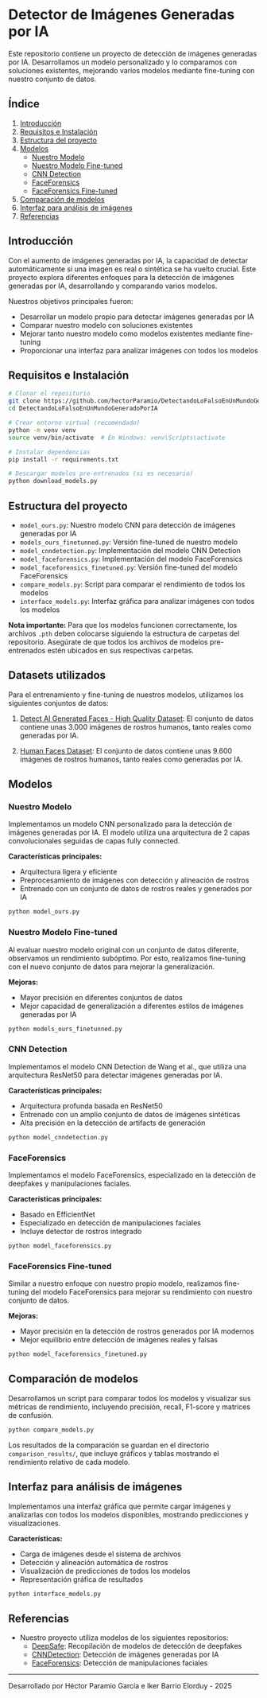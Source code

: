 # Detector de Imágenes Generadas por IA

Este repositorio contiene un proyecto de detección de imágenes generadas por IA. Desarrollamos un modelo personalizado y lo comparamos con soluciones existentes, mejorando varios modelos mediante fine-tuning con nuestro conjunto de datos.

## Índice
1. [Introducción](#introducción)
2. [Requisitos e Instalación](#requisitos-e-instalación)
3. [Estructura del proyecto](#estructura-del-proyecto)
4. [Modelos](#modelos)
   - [Nuestro Modelo](#nuestro-modelo)
   - [Nuestro Modelo Fine-tuned](#nuestro-modelo-fine-tuned)
   - [CNN Detection](#cnn-detection)
   - [FaceForensics](#faceforensics)
   - [FaceForensics Fine-tuned](#faceforensics-fine-tuned)
5. [Comparación de modelos](#comparación-de-modelos)
6. [Interfaz para análisis de imágenes](#interfaz-para-análisis-de-imágenes)
7. [Referencias](#referencias)

## Introducción

Con el aumento de imágenes generadas por IA, la capacidad de detectar automáticamente si una imagen es real o sintética se ha vuelto crucial. Este proyecto explora diferentes enfoques para la detección de imágenes generadas por IA, desarrollando y comparando varios modelos.

Nuestros objetivos principales fueron:
- Desarrollar un modelo propio para detectar imágenes generadas por IA
- Comparar nuestro modelo con soluciones existentes
- Mejorar tanto nuestro modelo como modelos existentes mediante fine-tuning
- Proporcionar una interfaz para analizar imágenes con todos los modelos

## Requisitos e Instalación

```bash
# Clonar el repositorio
git clone https://github.com/hectorParamio/DetectandoLoFalsoEnUnMundoGeneradoPorIA.git
cd DetectandoLoFalsoEnUnMundoGeneradoPorIA

# Crear entorno virtual (recomendado)
python -m venv venv
source venv/bin/activate  # En Windows: venv\Scripts\activate

# Instalar dependencias
pip install -r requirements.txt

# Descargar modelos pre-entrenados (si es necesario)
python download_models.py
```

## Estructura del proyecto

- `model_ours.py`: Nuestro modelo CNN para detección de imágenes generadas por IA
- `models_ours_finetunned.py`: Versión fine-tuned de nuestro modelo
- `model_cnndetection.py`: Implementación del modelo CNN Detection
- `model_faceforensics.py`: Implementación del modelo FaceForensics
- `model_faceforensics_finetuned.py`: Versión fine-tuned del modelo FaceForensics
- `compare_models.py`: Script para comparar el rendimiento de todos los modelos
- `interface_models.py`: Interfaz gráfica para analizar imágenes con todos los modelos

**Nota importante:** Para que los modelos funcionen correctamente, los archivos `.pth` deben colocarse siguiendo la estructura de carpetas del repositorio. Asegúrate de que todos los archivos de modelos pre-entrenados estén ubicados en sus respectivas carpetas.

## Datasets utilizados

Para el entrenamiento y fine-tuning de nuestros modelos, utilizamos los siguientes conjuntos de datos:

1. [Detect AI Generated Faces - High Quality Dataset](https://www.kaggle.com/datasets/shahzaibshazoo/detect-ai-generated-faces-high-quality-dataset): El conjunto de datos contiene unas 3.000 imágenes de rostros humanos, tanto reales como generadas por IA.

2. [Human Faces Dataset](https://www.kaggle.com/datasets/kaustubhdhote/human-faces-dataset): El conjunto de datos contiene unas 9.600 imágenes de rostros humanos, tanto reales como generadas por IA.

## Modelos

### Nuestro Modelo

Implementamos un modelo CNN personalizado para la detección de imágenes generadas por IA. El modelo utiliza una arquitectura de 2 capas convolucionales seguidas de capas fully connected.

**Características principales:**
- Arquitectura ligera y eficiente
- Preprocesamiento de imágenes con detección y alineación de rostros
- Entrenado con un conjunto de datos de rostros reales y generados por IA

```bash
python model_ours.py
```

### Nuestro Modelo Fine-tuned

Al evaluar nuestro modelo original con un conjunto de datos diferente, observamos un rendimiento subóptimo. Por esto, realizamos fine-tuning con el nuevo conjunto de datos para mejorar la generalización.

**Mejoras:**
- Mayor precisión en diferentes conjuntos de datos
- Mejor capacidad de generalización a diferentes estilos de imágenes generadas por IA

```bash
python models_ours_finetunned.py
```

### CNN Detection

Implementamos el modelo CNN Detection de Wang et al., que utiliza una arquitectura ResNet50 para detectar imágenes generadas por IA.

**Características principales:**
- Arquitectura profunda basada en ResNet50
- Entrenado con un amplio conjunto de datos de imágenes sintéticas
- Alta precisión en la detección de artifacts de generación

```bash
python model_cnndetection.py
```

### FaceForensics

Implementamos el modelo FaceForensics, especializado en la detección de deepfakes y manipulaciones faciales.

**Características principales:**
- Basado en EfficientNet
- Especializado en detección de manipulaciones faciales
- Incluye detector de rostros integrado

```bash
python model_faceforensics.py
```

### FaceForensics Fine-tuned

Similar a nuestro enfoque con nuestro propio modelo, realizamos fine-tuning del modelo FaceForensics para mejorar su rendimiento con nuestro conjunto de datos.

**Mejoras:**
- Mayor precisión en la detección de rostros generados por IA modernos
- Mejor equilibrio entre detección de imágenes reales y falsas

```bash
python model_faceforensics_finetuned.py
```

## Comparación de modelos

Desarrollamos un script para comparar todos los modelos y visualizar sus métricas de rendimiento, incluyendo precisión, recall, F1-score y matrices de confusión.

```bash
python compare_models.py
```

Los resultados de la comparación se guardan en el directorio `comparison_results/`, que incluye gráficos y tablas mostrando el rendimiento relativo de cada modelo.

## Interfaz para análisis de imágenes

Implementamos una interfaz gráfica que permite cargar imágenes y analizarlas con todos los modelos disponibles, mostrando predicciones y visualizaciones.

**Características:**
- Carga de imágenes desde el sistema de archivos
- Detección y alineación automática de rostros
- Visualización de predicciones de todos los modelos
- Representación gráfica de resultados

```bash
python interface_models.py
```

## Referencias

- Nuestro proyecto utiliza modelos de los siguientes repositorios:
  - [DeepSafe](https://github.com/siddharthksah/DeepSafe): Recopilación de modelos de detección de deepfakes
  - [CNNDetection](https://github.com/peterwang512/CNNDetection): Detección de imágenes generadas por IA
  - [FaceForensics](https://github.com/ondyari/FaceForensics): Detección de manipulaciones faciales

---

Desarrollado por Héctor Paramio García e Iker Barrio Elorduy - 2025 